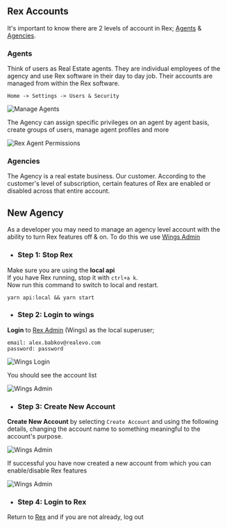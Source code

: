 ## Rex Accounts

It's important to know there are 2 levels of account in Rex; 
[Agents](./md/rex/rex_accounts?id=agents) & [Agencies](./md/rex/rex_accounts?id=agencies).

### Agents

Think of users as Real Estate agents. They are individual employees 
of the agency and use Rex software in their day to day job. Their accounts 
are managed from within the Rex software. 

`Home -> Settings -> Users & Security`

![Manage Agents](../png/rex/manage_agents.png)

The Agency can assign specific privileges on an agent by agent basis, 
create groups of users, manage agent profiles and more

![Rex Agent Permissions](../png/rex/agent_permissions.png)

### Agencies

The Agency is a real estate business. Our customer. 
According to the customer's level of subscription, certain features 
of Rex are enabled or disabled across that entire account.

## New Agency

As a developer you may need to manage an agency level account with the ability 
to turn Rex features off & on. To do this we use [Wings Admin](http://localhost:20002)

- ### Step 1: Stop Rex
Make sure you are using the __local api__  
If you have Rex running, stop it with `ctrl+a k`.  
Now run this command to switch to local and restart.
```
yarn api:local && yarn start
```

- ### Step 2: Login to wings
__Login__ to [Rex Admin](http://localhost:20002) (Wings) as the local superuser;  
```
email: alex.babkov@realevo.com
password: password
```  
![Wings Login](../png/rex/wings_login.png)  

You should see the account list  

![Wings Admin](../png/rex/wings_admin.png)

- ### Step 3: Create New Account
__Create New Account__ by selecting `Create Account` 
and using the following details, changing the account 
name to something meaningful to the account's purpose. 

![Wings Admin](../png/rex/wings_new_account.png)  

If successful you have now created a new account from which you 
can enable/disable Rex features  

![Wings Admin](../png/rex/wings_account.png)  

- ### Step 4: Login to Rex

Return to [Rex](http://localhost:3000) and if you are not already, log out 

